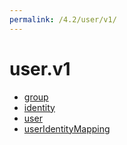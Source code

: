 ```yaml
---
permalink: /4.2/user/v1/
---
```


# user.v1



* [group](group.md)
* [identity](identity.md)
* [user](user.md)
* [userIdentityMapping](userIdentityMapping.md)